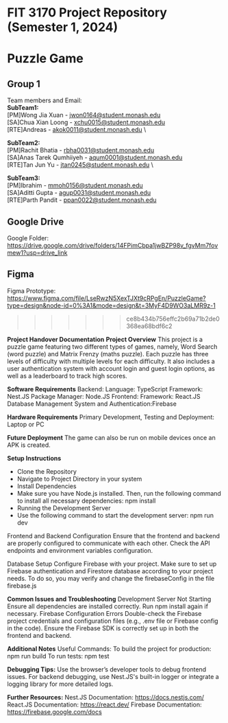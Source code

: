 # FIT 3170 Project Repository (Semester 1, 2024)

# Puzzle Game

## Group 1

Team members and Email: \
**SubTeam1:** \
[PM]Wong Jia Xuan - jwon0164@student.monash.edu \
[SA]Chua Xian Loong - xchu0015@student.monash.edu \
[RTE]Andreas - akok0011@student.monash.edu \

**SubTeam2:** \
[PM]Rachit Bhatia - rbha0031@student.monash.edu \
[SA]Anas Tarek Qumhiiyeh - aqum0001@student.monash.edu \
[RTE]Tan Jun Yu - jtan0245@student.monash.edu \

**SubTeam3:** \
[PM]Ibrahim - mmoh0156@student.monash.edu \
[SA]Aditti Gupta - agup0031@student.monash.edu \
[RTE]Parth Pandit - ppan0022@student.monash.edu

## Google Drive
Google Folder:
https://drive.google.com/drive/folders/14FPimCbpa1jwBZP98v_fgvMm7fovmew1?usp=drive_link

## Figma
Figma Prototype:
https://www.figma.com/file/LseRwzN5XexTJXt9cRPgEn/PuzzleGame?type=design&node-id=0%3A1&mode=design&t=3MyF4D9WO3aLMR9z-1
>>>>>>> ce8b434b756effc2b69a71b2de0368ea68bdf6c2


**Project Handover Documentation**
**Project Overview**
This project is a puzzle game featuring two different types of games, namely, Word Search (word puzzle) and Matrix Frenzy (maths puzzle). Each puzzle has three levels of difficulty with multiple levels for each difficulty. It also includes a user authentication system with account login and guest login options, as well as a leaderboard to track high scores.

**Software Requirements**
Backend:
Language: TypeScript
Framework: Nest.JS
Package Manager: Node.JS
Frontend:
Framework: React.JS
Database Management System and Authentication:Firebase

**Hardware Requirements**
Primary Development, Testing and Deployment:
Laptop or PC

**Future Deployment**
The game can also be run on mobile devices once an APK is created.

**Setup Instructions**
- Clone the Repository
- Navigate to Project Directory in your system
- Install Dependencies
- Make sure you have Node.js installed. Then, run the following command to install all necessary dependencies: npm install
- Running the Development Server
- Use the following command to start the development server: npm run dev

Frontend and Backend Configuration
Ensure that the frontend and backend are properly configured to communicate with each other. Check the API endpoints and environment variables configuration.

Database Setup
Configure Firebase with your project. Make sure to set up Firebase authentication and Firestore database according to your project needs. To do so, you may verify and change the firebaseConfig in the file firebase.js

**Common Issues and Troubleshooting**
Development Server Not Starting
Ensure all dependencies are installed correctly. Run npm install again if necessary.
Firebase Configuration Errors
Double-check the Firebase project credentials and configuration files (e.g., .env file or Firebase config in the code). Ensure the Firebase SDK is correctly set up in both the frontend and backend.

**Additional Notes**
Useful Commands:
To build the project for production:
npm run build
To run tests:
npm test

**Debugging Tips:**
Use the browser’s developer tools to debug frontend issues.
For backend debugging, use Nest.JS's built-in logger or integrate a logging library for more detailed logs.

**Further Resources:**
Nest.JS Documentation: https://docs.nestjs.com/ 
React.JS Documentation: https://react.dev/ 
Firebase Documentation: https://firebase.google.com/docs 



